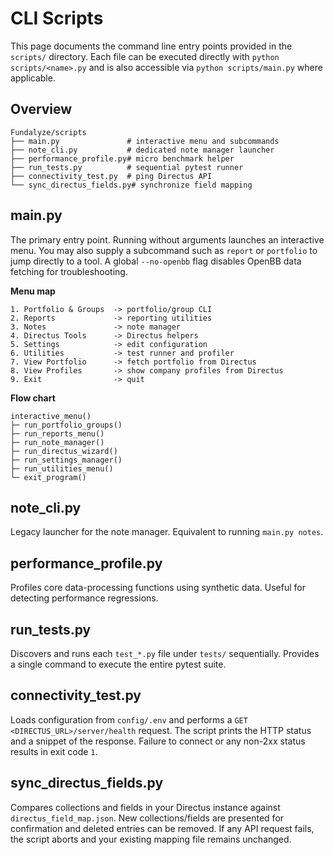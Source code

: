 # CLI Scripts

This page documents the command line entry points provided in the `scripts/` directory. Each file can be executed directly with `python scripts/<name>.py` and is also accessible via `python scripts/main.py` where applicable.

## Overview

```
Fundalyze/scripts
├── main.py               # interactive menu and subcommands
├── note_cli.py           # dedicated note manager launcher
├── performance_profile.py# micro benchmark helper
├── run_tests.py          # sequential pytest runner
├── connectivity_test.py  # ping Directus API
└── sync_directus_fields.py# synchronize field mapping
```

## main.py
The primary entry point. Running without arguments launches an interactive menu. You may also supply a subcommand such as `report` or `portfolio` to jump directly to a tool. A global `--no-openbb` flag disables OpenBB data fetching for troubleshooting.

**Menu map**

```
1. Portfolio & Groups  -> portfolio/group CLI
2. Reports             -> reporting utilities
3. Notes               -> note manager
4. Directus Tools      -> Directus helpers
5. Settings            -> edit configuration
6. Utilities           -> test runner and profiler
7. View Portfolio      -> fetch portfolio from Directus
8. View Profiles       -> show company profiles from Directus
9. Exit                -> quit
```

**Flow chart**

```
interactive_menu()
├─ run_portfolio_groups()
├─ run_reports_menu()
├─ run_note_manager()
├─ run_directus_wizard()
├─ run_settings_manager()
├─ run_utilities_menu()
└─ exit_program()
```

## note_cli.py
Legacy launcher for the note manager. Equivalent to running `main.py notes`.

## performance_profile.py
Profiles core data-processing functions using synthetic data. Useful for detecting performance regressions.

## run_tests.py
Discovers and runs each `test_*.py` file under `tests/` sequentially. Provides a single command to execute the entire pytest suite.

## connectivity_test.py
Loads configuration from `config/.env` and performs a `GET <DIRECTUS_URL>/server/health` request. The script prints the HTTP status and a snippet of the response. Failure to connect or any non-2xx status results in exit code `1`.

## sync_directus_fields.py
Compares collections and fields in your Directus instance against `directus_field_map.json`. New collections/fields are presented for confirmation and deleted entries can be removed. If any API request fails, the script aborts and your existing mapping file remains unchanged.
